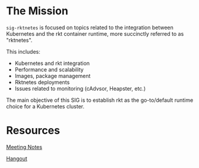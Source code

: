 # The Mission
`sig-rktnetes` is focused on topics related to the integration between Kubernetes and the rkt container runtime, more succinctly referred to as "rktnetes".

This includes:
- Kubernetes and rkt integration
- Performance and scalability
- Images, package management
- Rktnetes deployments
- Issues related to monitoring (cAdvsor, Heapster, etc.)

The main objective of this SIG is to establish rkt as the go-to/default runtime choice for a Kubernetes cluster.

# Resources

[Meeting Notes](https://docs.google.com/document/d/1otDQ2LSubtBUaDfdM8ZcSdWkqRHup4Hqt1VX1jSxh6A/edit?usp=sharing)

[Hangout](https://plus.google.com/hangouts/_/coreos.com/sig-rktnetes-meetup?authuser=0)
